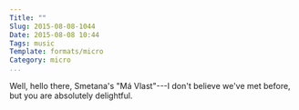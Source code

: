 ```yaml
---
Title: ""
Slug: 2015-08-08-1044
Date: 2015-08-08 10:44
Tags: music
Template: formats/micro
Category: micro
...
```


Well, hello there, Smetana's "Má Vlast"---I don't believe we've met before, but
you are absolutely delightful.

